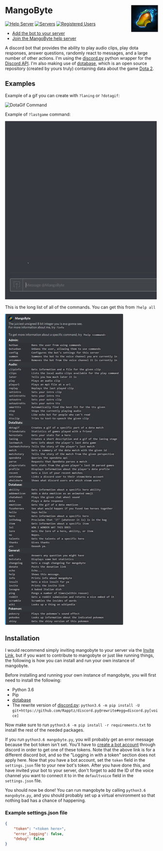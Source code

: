 # MangoByte<img align="right" src="/resource/images/readme/mangobyte.png"/>

[![Help Server](https://img.shields.io/discord/296486417197170688.svg?label=Help%20Server&logo=discord)](https://discord.gg/d6WWHxx)
[![Servers](https://img.shields.io/badge/dynamic/json.svg?label=servers&url=http%3A%2F%2Fdillerm.io%2Fshieldstats%2Fmangobyte.json&query=%24.servers&colorB=#4c1)](https://discordapp.com/oauth2/authorize?permissions=60480&scope=bot&client_id=213476188037971968)
[![Registered Users](https://img.shields.io/badge/dynamic/json.svg?label=registered%20users&url=http%3A%2F%2Fdillerm.io%2Fshieldstats%2Fmangobyte.json&query=%24.registered_users&colorB=#4c1)](https://discordapp.com/oauth2/authorize?permissions=60480&scope=bot&client_id=213476188037971968)

- [Add the bot to your server](https://discordapp.com/oauth2/authorize?permissions=60480&scope=bot&client_id=213476188037971968)
- [Join the MangoByte help server](https://discord.gg/d6WWHxx)

A discord bot that provides the ability to play audio clips, play dota responses, answer questions, randomly react to messages, and a large number of other actions. I'm using the [discord.py](https://github.com/Rapptz/discord.py) python wrapper for the [Discord API](https://discordapp.com/developers). I'm also making use of [dotabase](https://github.com/mdiller/dotabase), which is an open source repository (created by yours truly) containing data about the game [Dota 2](http://www.dota2.com).

## Examples

Example of a gif you can create with `?laning` or `?dotagif`:

![DotaGif Command](/resource/images/readme/dotagif.gif)

Example of `?lastgame` command:

![Lastgame Command](/resource/images/readme/lastgame.gif)

This is the long list of all of the commands. You can get this from `?help all`

![Commands List](/resource/images/readme/help_all.png)

## Installation

I would recommend simply inviting mangobyte to your server via the [Invite Link](https://discordapp.com/oauth2/authorize?permissions=60480&scope=bot&client_id=213476188037971968), but if you want to contribute to mangobyte or just like running things, the following is how you can install and run your own instance of mangobyte.

Before installing and running your own instance of mangobyte, you will first need to install the following:

* Python 3.6
* Pip
* [dotabase](https://github.com/mdiller/dotabase)
* The rewrite version of [discord.py](https://github.com/Rapptz/discord.py):
	`python3.6 -m pip install -U git+https://github.com/Rapptz/discord.py@rewrite#egg=discord.py[voice]`

Now make sure to run `python3.6 -m pip install -r requirements.txt` to install the rest of the needed packages.

If you run `python3.6 mangobyte.py`, you will probably get an error message because the bot token isn't set. You'll have to [create a bot account](https://twentysix26.github.io/Red-Docs/red_guide_bot_accounts/) through discord in order to get one of these tokens. Note that the above link is for a different discord bot, and so the "Logging in with a token" section does not apply here. Now that you have a bot account, set the `token` field in the `settings.json` file to your new bot's token. After you have done this, and have invited your bot to your server, don't forget to add the ID of the voice channel you want to connect it to in the `defaultvoice` field in the `settings.json` file.

You should now be done! You can run mangobyte by calling `python3.6 mangobyte.py`, and you should probably set up a virtual environment so that nothing bad has a chance of happening.

### Example settings.json file

```json
{
	"token": "<token here>",
	"error_logging": false,
	"debug": false
}
```